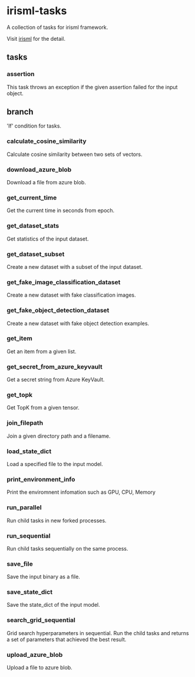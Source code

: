 # irisml-tasks

A collection of tasks for irisml framework.

Visit [irisml](https://github.com/microsoft/irisml) for the detail.

## tasks
### assertion
This task throws an exception if the given assertion failed for the input object.

## branch
'If' condition for tasks.

### calculate_cosine_similarity
Calculate cosine similarity between two sets of vectors.

### download_azure_blob
Download a file from azure blob.

### get_current_time
Get the current time in seconds from epoch.

### get_dataset_stats
Get statistics of the input dataset.

### get_dataset_subset
Create a new dataset with a subset of the input dataset.

### get_fake_image_classification_dataset
Create a new dataset with fake classification images.

### get_fake_object_detection_dataset
Create a new dataset with fake object detection examples.

### get_item
Get an item from a given list.

### get_secret_from_azure_keyvault
Get a secret string from Azure KeyVault.

### get_topk
Get TopK from a given tensor.

### join_filepath
Join a given directory path and a filename.

### load_state_dict
Load a specified file to the input model.

### print_environment_info
Print the enviromnent infomation such as GPU, CPU, Memory

### run_parallel
Run child tasks in new forked processes.

### run_sequential
Run child tasks sequentially on the same process.

### save_file
Save the input binary as a file.

### save_state_dict
Save the state_dict of the input model.

### search_grid_sequential
Grid search hyperparameters in sequential. Run the child tasks and returns a set of parameters that achieved the best result.

### upload_azure_blob
Upload a file to azure blob.
